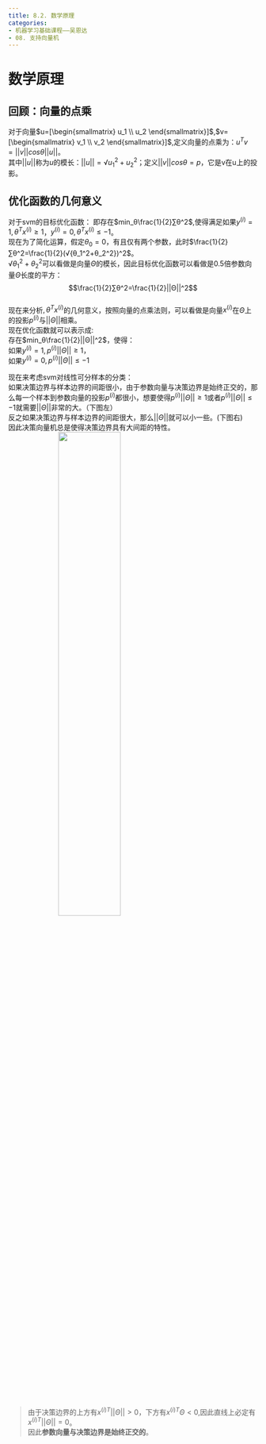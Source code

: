 ```yaml
---
title: 8.2. 数学原理
categories: 
- 机器学习基础课程——吴恩达
- 08. 支持向量机
---
```

<style>
img{
    width: 50%;
    padding-left: 20%;
}
</style>
# 数学原理  
## 回顾：向量的点乘  
对于向量$u=[\begin{smallmatrix}
    u_1 \\  
    u_2
\end{smallmatrix}]$,$v=[\begin{smallmatrix}
    v_1 \\  
    v_2
\end{smallmatrix}]$,定义向量的点乘为：$u^Tv=||v||cosθ||u||$。  
其中$||u||$称为$u$的模长：$||u||=√{u_1^2+u_2^2}$；定义$||v||cosθ=p$，它是v在u上的投影。  

## 优化函数的几何意义
对于svm的目标优化函数： 即存在$min_θ\frac{1}{2}∑θ^2$,使得满足如果$y^{(i)}=1,θ^Tx^{(i)}≥1$，$y^{(i)}=0,θ^Tx^{(i)}≤-1$。  
现在为了简化运算，假定$θ_0=0$，有且仅有两个参数，此时$\frac{1}{2}∑θ^2=\frac{1}{2}(√{θ_1^2+θ_2^2})^2$。  
$√{θ_1^2+θ_2^2}$可以看做是向量$Θ$的模长，因此目标优化函数可以看做是0.5倍参数向量$Θ$长度的平方：  
$$\frac{1}{2}∑θ^2=\frac{1}{2}||Θ||^2$$  
现在来分析$,θ^Tx^{(i)}$的几何意义，按照向量的点乘法则，可以看做是向量$x^{(i)}$在$Θ$上的投影$p^{(i)}$与$||Θ||$相乘。  
现在优化函数就可以表示成:   
存在$min_θ\frac{1}{2}||Θ||^2$，使得：  
如果$y^{(i)}=1,p^{(i)}||Θ||≥1$，  
如果$y^{(i)}=0,p^{(i)}||Θ||≤-1$  
  
  
现在来考虑svm对线性可分样本的分类：  
如果决策边界与样本边界的间距很小，由于参数向量与决策边界是始终正交的，那么每一个样本到参数向量的投影$p^{(i)}$都很小，想要使得$p^{(i)}||Θ||≥1$或者$p^{(i)}||Θ||≤-1$就需要$||Θ||$非常的大。（下图左）  
反之如果决策边界与样本边界的间距很大，那么$||Θ||$就可以小一些。(下图右)  
因此决策向量机总是使得决策边界具有大间距的特性。  
![](https://cdn.jsdelivr.net/gh/l61012345/Pic/img/20210330151800.png)  
> 由于决策边界的上方有${x^{(i)}}^T||Θ||>0$，下方有${x^{(i)}}^TΘ<0$,因此直线上必定有${x^{(i)}}^T||Θ||=0$。  
> 因此**参数向量与决策边界是始终正交的**。 

